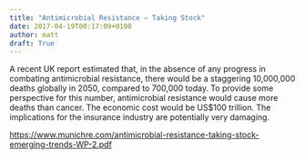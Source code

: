 ```yaml
---
title: "Antimicrobial Resistance – Taking Stock"
date: 2017-04-19T00:17:09+0100
author: matt
draft: True
---
```

A recent UK report estimated that, in the absence of any progress in combating antimicrobial resistance, there would be a staggering 10,000,000 deaths globally in 2050, compared to 700,000 today. To provide some perspective for this number, antimicrobial resistance would cause more deaths than cancer. The economic cost would be US$100 trillion. The implications for the insurance industry are potentially very damaging.

[ https://www.munichre.com/antimicrobial-resistance-taking-stock-emerging-trends-WP-2.pdf ]( https://www.munichre.com/site/marclife-mobile/get/documents_E72361320/marclife/assset.marclife/Documents/Publications/antimicrobial-resistance-taking-stock-emerging-trends-WP-2.pdf )
